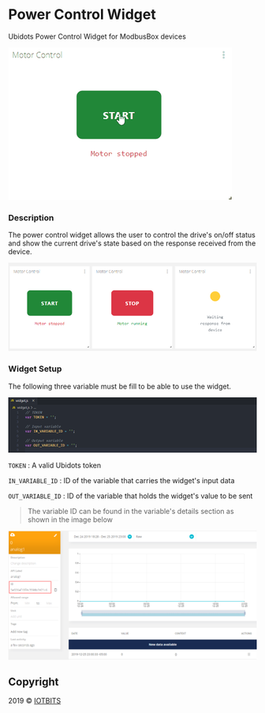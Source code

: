 # Power Control Widget

Ubidots Power Control Widget for ModbusBox devices

![clip](clip.gif)

### Description

The power control widget allows the user to control the drive's on/off status and show the current drive's state based on the response received from the device.

 

![widget](widget.png)

### Widget Setup

The following three variable must be fill to be able to use the widget.

![variables](variables.png)

`TOKEN` : A valid Ubidots token

`IN_VARIABLE_ID` : ID of the variable that carries the widget's input data

`OUT_VARIABLE_ID` : ID of the variable that holds the widget's value to be sent

> The variable ID can be found in the variable's details section as shown in the image below

 ![variable-id](variable-id.png)







## Copyright

2019 © [IOTBITS](https://iotbits.net/)